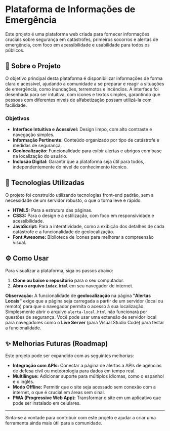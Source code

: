 # Plataforma de Informações de Emergência

Este projeto é uma plataforma web criada para fornecer informações cruciais sobre segurança em catástrofes, primeiros socorros e alertas de emergência, com foco em acessibilidade e usabilidade para todos os públicos.

## 📝 Sobre o Projeto

O objetivo principal desta plataforma é disponibilizar informações de forma clara e acessível, ajudando a comunidade a se preparar e reagir a situações de emergência, como inundações, terremotos e incêndios. A interface foi desenhada para ser intuitiva, com ícones e textos simples, garantindo que pessoas com diferentes níveis de alfabetização possam utilizá-la com facilidade.

### **Objetivos**

  * **Interface Intuitiva e Acessível:** Design limpo, com alto contraste e navegação simples.
  * **Informação Pertinente:** Conteúdo organizado por tipo de catástrofe e medidas de segurança.
  * **Geolocalização:** Funcionalidade para exibir alertas e abrigos com base na localização do usuário.
  * **Inclusão Digital:** Garantir que a plataforma seja útil para todos, independentemente do nível de conhecimento técnico.

## 🚀 Tecnologias Utilizadas

O projeto foi construído utilizando tecnologias front-end padrão, sem a necessidade de um servidor robusto, o que o torna leve e rápido.

  * **HTML5:** Para a estrutura das páginas.
  * **CSS3:** Para o design e a estilização, com foco em responsividade e acessibilidade.
  * **JavaScript:** Para a interatividade, como a exibição dos detalhes de cada catástrofe e a funcionalidade de geolocalização.
  * **Font Awesome:** Biblioteca de ícones para melhorar a compreensão visual.


## ⚙️ Como Usar

Para visualizar a plataforma, siga os passos abaixo:

1.  **Clone ou baixe o repositório** para o seu computador.
2.  **Abra o arquivo `index.html`** em seu navegador de internet.

**Observação:** A funcionalidade de **geolocalização** na página **"Alertas Locais"** exige que a página seja carregada a partir de um servidor (local ou remoto) para que o navegador permita o acesso à sua localização. Simplesmente abrir o arquivo `alerta-local.html` não funcionará por questões de segurança. Você pode usar uma extensão de servidor local para navegadores como o **Live Server** (para Visual Studio Code) para testar a funcionalidade.

## ✨ Melhorias Futuras (Roadmap)

Este projeto pode ser expandido com as seguintes melhorias:

  * **Integração com APIs:** Conectar a página de alertas a APIs de agências de defesa civil ou meteorologia para dados em tempo real.
  * **Multilíngue:** Adicionar suporte para múltiplos idiomas, como o espanhol e o inglês.
  * **Modo Offline:** Permitir que o site seja acessado sem conexão com a internet, o que é crucial em áreas sem sinal.
  * **PWA (Progressive Web App):** Transformar o site em um aplicativo que pode ser instalado em celulares.

-----

Sinta-se à vontade para contribuir com este projeto e ajudar a criar uma ferramenta ainda mais útil para a comunidade.